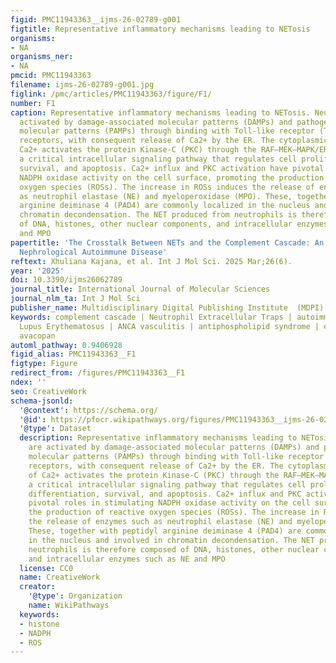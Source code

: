```yaml
---
figid: PMC11943363__ijms-26-02789-g001
figtitle: Representative inflammatory mechanisms leading to NETosis
organisms:
- NA
organisms_ner:
- NA
pmcid: PMC11943363
filename: ijms-26-02789-g001.jpg
figlink: /pmc/articles/PMC11943363/figure/F1/
number: F1
caption: Representative inflammatory mechanisms leading to NETosis. Neutrophils are
  activated by damage-associated molecular patterns (DAMPs) and pathogen-associated
  molecular patterns (PAMPs) through binding with Toll-like receptor (TLR) or IgG-Fc
  receptors, with consequent release of Ca2+ by the ER. The cytoplasmic increase of
  Ca2+ activates the protein Kinase-C (PKC) through the RAF–MEK–MAPK/ERK pathway,
  a critical intracellular signaling pathway that regulates cell proliferation, differentiation,
  survival, and apoptosis. Ca2+ influx and PKC activation have pivotal roles in stimulating
  NADPH oxidase activity on the cell surface, promoting the production of reactive
  oxygen species (ROSs). The increase in ROSs induces the release of enzymes such
  as neutrophil elastase (NE) and myeloperoxidase (MPO). These, together with peptidyl
  arginine deiminase 4 (PAD4) are commonly localized in the nucleus and involved in
  chromatin decondensation. The NET produced from neutrophils is therefore composed
  of DNA, histones, other nuclear components, and intracellular enzymes such as NE
  and MPO
papertitle: 'The Crosstalk Between NETs and the Complement Cascade: An Overview in
  Nephrological Autoimmune Disease'
reftext: Xhuliana Kajana, et al. Int J Mol Sci. 2025 Mar;26(6).
year: '2025'
doi: 10.3390/ijms26062789
journal_title: International Journal of Molecular Sciences
journal_nlm_ta: Int J Mol Sci
publisher_name: Multidisciplinary Digital Publishing Institute  (MDPI)
keywords: complement cascade | Neutrophil Extracellular Traps | autoimmunity | Systemic
  Lupus Erythematosus | ANCA vasculitis | antiphospholipid syndrome | eculizumab |
  avacopan
automl_pathway: 0.9406928
figid_alias: PMC11943363__F1
figtype: Figure
redirect_from: /figures/PMC11943363__F1
ndex: ''
seo: CreativeWork
schema-jsonld:
  '@context': https://schema.org/
  '@id': https://pfocr.wikipathways.org/figures/PMC11943363__ijms-26-02789-g001.html
  '@type': Dataset
  description: Representative inflammatory mechanisms leading to NETosis. Neutrophils
    are activated by damage-associated molecular patterns (DAMPs) and pathogen-associated
    molecular patterns (PAMPs) through binding with Toll-like receptor (TLR) or IgG-Fc
    receptors, with consequent release of Ca2+ by the ER. The cytoplasmic increase
    of Ca2+ activates the protein Kinase-C (PKC) through the RAF–MEK–MAPK/ERK pathway,
    a critical intracellular signaling pathway that regulates cell proliferation,
    differentiation, survival, and apoptosis. Ca2+ influx and PKC activation have
    pivotal roles in stimulating NADPH oxidase activity on the cell surface, promoting
    the production of reactive oxygen species (ROSs). The increase in ROSs induces
    the release of enzymes such as neutrophil elastase (NE) and myeloperoxidase (MPO).
    These, together with peptidyl arginine deiminase 4 (PAD4) are commonly localized
    in the nucleus and involved in chromatin decondensation. The NET produced from
    neutrophils is therefore composed of DNA, histones, other nuclear components,
    and intracellular enzymes such as NE and MPO
  license: CC0
  name: CreativeWork
  creator:
    '@type': Organization
    name: WikiPathways
  keywords:
  - histone
  - NADPH
  - ROS
---
```

